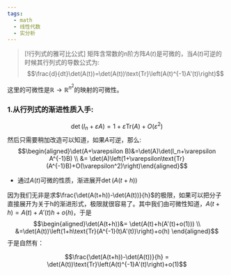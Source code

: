 ```yaml
---
tags:
  - math
  - 线性代数
  - 实分析
---
```

> [!行列式的雅可比公式]
> 矩阵含常数的n阶方阵$A(t)$是可微的，当$A(t)$可逆的时候其行列式的导数公式为:
> $$\frac{d}{dt}\det(A(t))=\det(A(t))\text{Tr}\left(A(t)^{-1}A'(t)\right)$$

这里的可微性是$\mathbb{R}\to\mathbb{R}^{n^2}$的映射的可微性。

### 1.从行列式的渐进性质入手:
$$\det(I_n+\varepsilon
A)=1+\varepsilon\text{Tr}(A)+O(\varepsilon^2)$$然后只需要稍加改造可以知道，如果$A$可逆，那么:
$$\begin{aligned}\det(A+\varepsilon
B)&=\det(A)\det(I_n+\varepsilon A^{-1}B) \\ &=
\det(A)\left(1+\varepsilon\text{Tr}(A^{-1}B)+O(\varepsilon^2)\right)\end{aligned}$$

-   通过$A(t)$可微的性质，渐进展开$\det(A(t+h))$

因为我们无非是求$\frac{\det(A(t+h))-\det(A(t))}{h}$的极限，如果可以把分子直接展开为关于h的渐进形式，极限就很容易了。其中我们由可微性知道，$A(t+h) = A(t)+A'(t)h+o(h)$，于是
$$\begin{aligned}\det(A(t+h))&= \det(A(t)+h(A'(t)+o(1))) \\
&=\det(A(t))\left(1+h\text{Tr}(A^{-1}(t)A'(t))\right)+o(h)
\end{aligned}$$于是自然有：

$$\frac{\det(A(t+h))-\det(A(t))}{h} =
\det(A(t))\text{Tr}\left(A(t)^{-1}A'(t)\right)+o(1)$$

